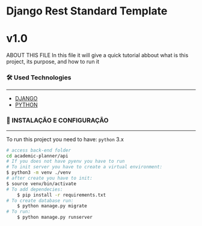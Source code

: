 # Django Rest Standard Template 
# v1.0

ABOUT THIS FILE
In this file it will give a quick tutorial abbout what is this project, its purpose, and how to run it


### 🛠 Used Technologies
------------

- [DJANGO](https://www.djangoproject.com/)
- [PYTHON](https://www.python.org/)

### 🎲 INSTALAÇÃO E CONFIGURAÇÃO
------------

To run this project you need to have: `python` 3.x


```bash
# access back-end folder
cd academic-planner/api
# If you does not have pyenv you have to run
# To init server you have to create a virtual environment:
$ python3 -m venv ./venv
# after create you have to init:
$ source venv/bin/activate
# To add dependecies:
    $ pip install -r requirements.txt
# To create database run:
    $ python manage.py migrate
# To run:
    $ python manage.py runserver
```
